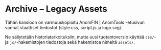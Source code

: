 # Archive – Legacy Assets

Tähän kansioon on varmuuskopioitu AnomFIN | AnomTools -etusivun vanhat staattiset tiedostot (style.css, script.js ja logo.svg).

Ne säilytetään historiatarkoituksiin, mutta uusi tuotantoversio käyttää `css/`- ja `js/`-hakemistojen tiedostoja sekä hakemistoa nimeltä `assets/`.
